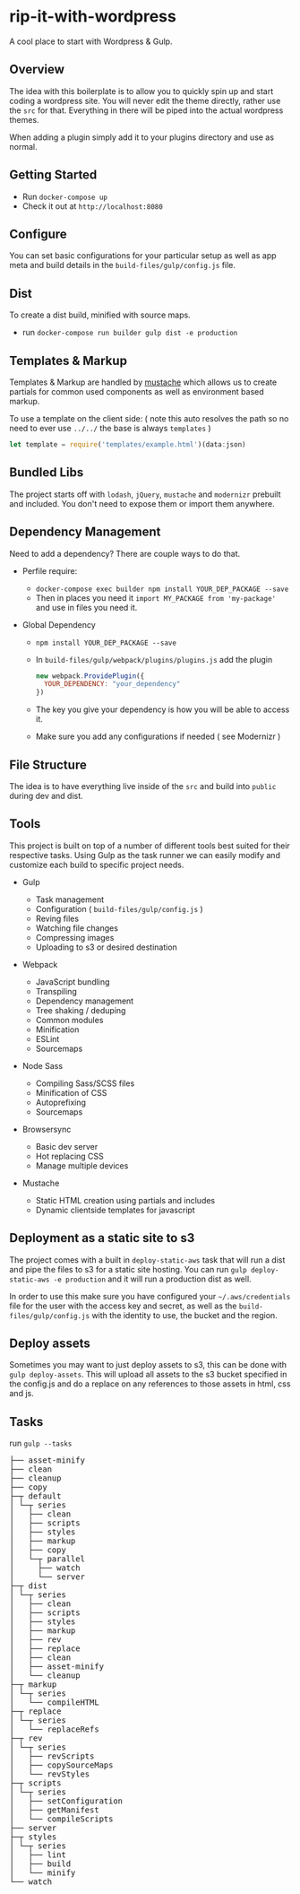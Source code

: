 # rip-it-with-wordpress
A cool place to start with Wordpress & Gulp.

## Overview
The idea with this boilerplate is to allow you to quickly spin up and start coding a wordpress site. You will never edit the theme directly, rather use the `src` for that. Everything in there will be piped into the actual wordpress themes.

When adding a plugin simply add it to your plugins directory and use as normal.

## Getting Started
- Run `docker-compose up`
- Check it out at `http://localhost:8080`

## Configure
You can set basic configurations for your particular setup as well as app meta and build details in the `build-files/gulp/config.js` file.

## Dist
To create a dist build, minified with source maps.
- run `docker-compose run builder gulp dist -e production`

## Templates & Markup
Templates & Markup are handled by [mustache](https://mustache.github.io/) which allows us to create partials for common used components as well as environment based markup.

To use a template on the client side: ( note this auto resolves the path so no need to ever use `../../` the base is always `templates` )
```javascript
let template = require('templates/example.html')(data:json)
```

## Bundled Libs
The project starts off with `lodash`, `jQuery`, `mustache` and `modernizr` prebuilt and included. You don't need to expose them or import them anywhere.

## Dependency Management
Need to add a dependency? There are couple ways to do that.
  - Perfile require:
    - `docker-compose exec builder npm install YOUR_DEP_PACKAGE --save`
    - Then in places you need it `import MY_PACKAGE from 'my-package'` and use in files you need it.

  - Global Dependency
    - `npm install YOUR_DEP_PACKAGE --save`
    - In `build-files/gulp/webpack/plugins/plugins.js` add the plugin

      ```javascript
      new webpack.ProvidePlugin({
        YOUR_DEPENDENCY: "your_dependency"
      })
      ```
    - The key you give your dependency is how you will be able to access it.
    - Make sure you add any configurations if needed ( see Modernizr )


## File Structure
The idea is to have everything live inside of the `src` and build into `public` during dev and dist.

## Tools
This project is built on top of a number of different tools best suited for their respective tasks. Using Gulp as the task runner we can easily modify and customize each build to specific project needs.

- Gulp
  - Task management
  - Configuration ( `build-files/gulp/config.js` )
  - Reving files
  - Watching file changes
  - Compressing images
  - Uploading to s3 or desired destination

- Webpack
  - JavaScript bundling
  - Transpiling
  - Dependency management
  - Tree shaking / deduping
  - Common modules
  - Minification
  - ESLint
  - Sourcemaps

- Node Sass
  - Compiling Sass/SCSS files
  - Minification of CSS
  - Autoprefixing
  - Sourcemaps

- Browsersync
  - Basic dev server
  - Hot replacing CSS
  - Manage multiple devices

- Mustache
  - Static HTML creation using partials and includes
  - Dynamic clientside templates for javascript

## Deployment as a static site to s3
The project comes with a built in `deploy-static-aws` task that will run a dist and pipe the files to s3 for a static site hosting. You can run `gulp deploy-static-aws -e production` and it will run a production dist as well.

In order to use this make sure you have configured your `~/.aws/credentials` file for the user with the access key and secret, as well as the `build-files/gulp/config.js` with the identity to use, the bucket and the region.

## Deploy assets
Sometimes you may want to just deploy assets to s3, this can be done with `gulp deploy-assets`. This will upload all assets to the s3 bucket specified in the config.js and do a replace on any references to those assets in html, css and js.

## Tasks
run `gulp --tasks`
<pre>
├── asset-minify
├── clean
├── cleanup
├── copy
├─┬ default
│ └─┬ series
│   ├── clean
│   ├── scripts
│   ├── styles
│   ├── markup
│   ├── copy
│   └─┬ parallel
│     ├── watch
│     └── server
├─┬ dist
│ └─┬ series
│   ├── clean
│   ├── scripts
│   ├── styles
│   ├── markup
│   ├── rev
│   ├── replace
│   ├── clean
│   ├── asset-minify
│   └── cleanup
├─┬ markup
│ └─┬ series
│   └── compileHTML
├─┬ replace
│ └─┬ series
│   └── replaceRefs
├─┬ rev
│ └─┬ series
│   ├── revScripts
│   ├── copySourceMaps
│   └── revStyles
├─┬ scripts
│ └─┬ series
│   ├── setConfiguration
│   ├── getManifest
│   └── compileScripts
├── server
├─┬ styles
│ └─┬ series
│   ├── lint
│   ├── build
│   └── minify
└── watch
</pre>
